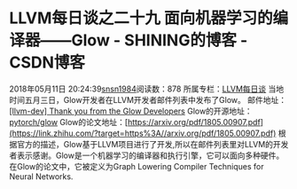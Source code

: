 # LLVM每日谈之二十九 面向机器学习的编译器——Glow - SHINING的博客 - CSDN博客
2018年05月11日 20:24:39[snsn1984](https://me.csdn.net/snsn1984)阅读数：878
所属专栏：[LLVM每日谈](https://blog.csdn.net/column/details/llvm-study.html)
当地时间五月三日，Glow开发者在LLVM开发者邮件列表中发布了Glow。
邮件地址：[[llvm-dev] Thank you from the Glow Developers](https://link.zhihu.com/?target=http%3A//lists.llvm.org/pipermail/llvm-dev/2018-May/122987.html)
Glow的开源地址：[pytorch/glow](https://link.zhihu.com/?target=https%3A//github.com/pytorch/glow)
Glow的论文地址：[https://arxiv.org/pdf/1805.00907.pdf](https://link.zhihu.com/?target=https%3A//arxiv.org/pdf/1805.00907.pdf)
根据官方的描述，Glow基于LLVM项目进行了开发,所以在邮件列表里对LLVM的开发者表示感谢。Glow是一个机器学习的编译器和执行引擎，它可以面向多种硬件。在Glow的论文中，它被定义为Graph Lowering Compiler Techniques for Neural Networks.
